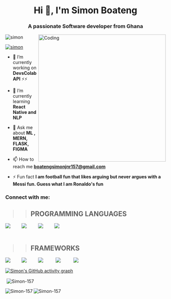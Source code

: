 
<h1 align="center">Hi 👋, I'm Simon Boateng</h1>
<h3 align="center">A passionate Software developer from Ghana</h3>
<img align="right" alt="Coding" width="400" src="https://encrypted-tbn0.gstatic.com/images?q=tbn:ANd9GcTntbVvAfU7JG8uLo-poU18NdzbQ3a94jpEHA&usqp=CAU">


<p align="left"> <img src="https://komarev.com/ghpvc/?username=simon&label=Profile%20views&color=0e75b6&style=flat" alt="simon" /> </p>

<p align="left"> <a href="https://twitter.com/SimonBo26165668" target="blank"><img src="https://img.shields.io/twitter/follow/simon?logo=twitter&style=for-the-badge" alt="simon" /></a> </p>

- 🔭 I’m currently working on **DevsColab API** ⚡⚡

- 🌱 I’m currently learning **React Native and NLP** 

- 💬 Ask me about **ML , MERN, FLASK, FIGMA**

- 📫 How to reach me **boatengsimonjnr157@gmail.com**

- ⚡ Fun fact **I am football fun that likes arguing but never argues with a Messi fun. Guess what I am Ronaldo's fun**

<h3 align="left">Connect with me:</h3>
<p align="left">

</p>

>>  ## PROGRAMMING LANGUAGES

<img src="https://skillicons.dev/icons?i=python"/>&nbsp;&nbsp;&nbsp;&nbsp;&nbsp;&nbsp;&nbsp;&nbsp;
<img src="https://skillicons.dev/icons?i=js"/>&nbsp;&nbsp;&nbsp;&nbsp;&nbsp;&nbsp;&nbsp;&nbsp;
<img src="https://skillicons.dev/icons?i=java"/>&nbsp;&nbsp;&nbsp;&nbsp;&nbsp;&nbsp;&nbsp;&nbsp;
<img src="https://skillicons.dev/icons?i=bash"/>&nbsp;&nbsp;&nbsp;&nbsp;&nbsp;&nbsp;&nbsp;&nbsp;
<br/>
<br/>

>> ## FRAMEWORKS
<img src="https://skillicons.dev/icons?i=react"/>&nbsp;&nbsp;&nbsp;&nbsp;&nbsp;&nbsp;&nbsp;&nbsp;
<img src="https://skillicons.dev/icons?i=nodejs"/>&nbsp;&nbsp;&nbsp;&nbsp;&nbsp;&nbsp;&nbsp;&nbsp;
<img src="https://skillicons.dev/icons?i=git"/>&nbsp;&nbsp;&nbsp;&nbsp;&nbsp;&nbsp;&nbsp;&nbsp;&nbsp;
<img src="https://skillicons.dev/icons?i=flask"/>&nbsp;&nbsp;&nbsp;&nbsp;&nbsp;&nbsp;&nbsp;&nbsp;&nbsp;
<img src="https://skillicons.dev/icons?i=mysql"/>&nbsp;&nbsp;&nbsp;&nbsp;&nbsp;&nbsp;&nbsp;&nbsp;&nbsp;


<p align="left">  </p>

[![Simon's GitHub activity graph](https://activity-graph.herokuapp.com/graph?username=Simon-157&&theme=xcode)](https://github.com/Simon-157)


<p>&nbsp;<img align="center" src="https://github-readme-stats.vercel.app/api?username=Simon-157&show_icons=true&locale=en&theme=tokyonight" alt="Simon-157" /></p>


<p><img align="left" src="https://github-readme-stats.vercel.app/api/top-langs?username=Simon-157&show_icons=true&locale=en&layout=compact&theme=tokyonight" alt="Simon-157" /></p>


<p><img align="center" src="https://github-readme-streak-stats.herokuapp.com/?user=Simon-157&&theme=tokyonight" alt="Simon-157" /></p>
